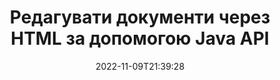 ---
############################# Static ############################
layout: "product"
date: 2022-11-09T21:39:28
draft: false

product: "Editor"
product_tag: "editor"
platform: "Java"
platform_tag: "java"

############################# Head ############################
head_title: "API редактора документів Java | Редагувати Word Excel PowerPoint Web XML текстові файли за допомогою HTML"
head_description: "API редактора документів для Java. Завантажити Microsoft Word, Excel, PowerPoint, e-Book, XML, веб та текстові файли в HTML, відредагувати та конвертувати назад у вихідний формат після правки."

############################# Header ############################
title: "Редагувати документи через HTML за допомогою Java API"
description: "Інтегруйте Java-застосунки із HTML-редактором, аби редагувати документи та конвертувати їх назад у початковий формат."
button:
    enable: true

############################# SubMenu ############################
submenu:
    enable: true
    
    left:
        img_alt: "GroupDocs.Editor for Java"
        image: "https://www.groupdocs.cloud/templates/groupdocs/images/product-logos/groupdocs-editor-java.png"
        product: "GroupDocs.Editor"
        platform: "Java"

    middle:
        button:
            # button loop
            - link: "#overview"
              text: "Огляд"

            # button loop
            - link: "#features"
              text: "Функції"

            # button loop
            - link: "#support"
              text: "Підтримка"

            # button loop
            - link: "https://products.groupdocs.app/editor"
              text: "Живі демонстрації"

            # button loop
            - link: "https://purchase.groupdocs.com/pricing/editor/java"
              text: "Ціни"

    right:
        link_download: "https://downloads.groupdocs.com/editor"
        link_learn: "https://docs.groupdocs.com/editor/java/"
        link_buy: "https://purchase.groupdocs.com"

############################# Overview ############################
overview:
    enable: true
    content: |
      GroupDocs.Editor for Java API дозволяє редагувати документи у їх HTML-представленні. API підтримує кілька форматів документів та може бути інтегроване із любим зовнішнім, відкритим чи платним HTML-редактором. API редактору завантажить документи, конвертує їх у HTML, відправить HTML у зовнішній користувацький інтефейс, а потім збереже цей відредагований HTML у формат вихідного документу після обробки. Його також можна використовувати для створення різних електронних таблиць Microsoft Word, Excel, файлов PowerPoint, форматів OpenDocument, документів XML та TXT.
    tabs:
      enable: true     
      
      ## TAB ONE ##
      tab_one:
        description: |
          Нижче наводиться огляд GroupDocs.Editor for Java:

        left:
          enable: true
          icon: "fab fa-html5"
          title: "Управління за допомогою HTML"
          content: |
            * Завантажити підтримуваний документ
            * Редагувати контент за допомогою HTML
            * Редагувати зв'язані стилі
            * Конвертувати у початковий формат
      
      ## TAB TWO ##
      tab_two:
        description: |
          GroupDocs.Editor for Java підтримує наступні [формати файлів](https://docs.groupdocs.com/editor/java/supported-document-formats/)

        left:
          enable: true
          table:
            # table loop
            - title: "Microsoft Office"
              content: |
                * **Microsoft Word**: DOC, DOCX, DOCM, DOT, DOTM, DOTX, FlatOPC, WordML, RTF
                * **Microsoft Excel**: XLS, XLSX, XLSM, XLT, XLTX, XLTM, XLSB, XLAM, CSV, TSV, SXC, SpreadsheetML, DIF, DSV
                * **Microsoft PowerPoint**: PPT, PPTX, PPTM, PPS, PPSX, PPSM, POT, POTX, POTM

        right:
          enable: true
          table:
            # table loop
            - title: "Інші сімейства форматів"
              content: |
                * **Формати OpenDocument**: ODT, OTT, ODS, FODS, ODP, OTP
                * **Формати OpenDocument**: MSG, MBOX, EML, EMLX
                * **Веб-формати**: HTML, MHTML, CHM, XML, TXT
                * **Веб-формати**: MOBI, AZW3, ePub

      ## TAB THREE ##
      tab_three:
        description: |
          GroupDocs.Editor for Java підтримує наступні операційні системи, фреймворки та менеджери пакетів:
        
        left:
          enable: true
          table:
            # table loop
            - icon: "fab fa-windows"
              title: "Операційні системи"
              content: |
                * Microsoft Windows Desktop
                * Microsoft Windows Server
                * Linux
                * MacOS

            # table loop
            - icon: "fas fa-code"
              title: "Підтримувані фреймворки"
              content: |
                * Java 7 (1.7) +

        right:
          enable: true
          table:
            # table loop
            - icon: "fas fa-cogs"
              title: "Середовища розробки"
              content: |
                * NetBeans
                * IntelliJ IDEA
                * Eclipse
            # table loop
            - icon: "fas fa-tools"
              title: "Інструменти автоматизації збірки"
              content: |
                * Maven

############################# Features ############################
features:
    enable: true
    title: "Можливості GroupDocs.Editor for Java"

    feature:
      # feature loop
      - icon: "fas fa-copy"
        content: "Проста інтеграція із HTML-редактором"

      # feature loop
      - icon: "fas fa-eye"
        content: "Конверитація документу у HTML DOM"

      # feature loop
      - icon: "fas fa-bolt"
        content: "Екстрагування вмісту HTML із потоку із вмістом документу"
      
      # feature loop
      - icon: "fas fa-file-powerpoint"
        content: "Завантажте, редагуйте та зберігайте формати файлів Word, Excel и PowerPoint"

      # feature loop
      - icon: "fas fa-code"
        content: "Екстрагування HTML разом із вбудованими елементами"

      # feature loop
      - icon: "fas fa-cloud"
        content: "Імпорт, перегляд та редагування XML-документів"

      # feature loop
      - icon: "fas fa-remove-format"
        content: "Обхід HTML-контенту та збереження вбудованих ресурсів"

      # feature loop
      - icon: "fas fa-comment-slash"
        content: "Перегляд, редагування та збереження текстових документів у посторінковому режимі"

      # feature loop
      - icon: "fas fa-location-arrow"
        content: "Отримання вмісту тегу HTML BODY із файлу"

      # feature loop
      - icon: "fas fa-border-all"
        content: "Видобути вміст CSS із файлу HTML"

      # feature loop
      - icon: "fas fa-wrench"
        content: "Використовуйте вміст текстової строки для отримання HTML DOM і перетворення його у файл"

      # feature loop
      - icon: "fas fa-columns"
        content: "Перетворення HTML DOM із вбудованими елементами"

      # feature loop
      - icon: "fas fa-file-word"
        content: "Перетворення файлів кількох форматів у HTML для редагування"

      # feature loop
      - icon: "fas fa-envelope"
        content: "Отримання метаінформації про вхідні документи без їх редагування"

      # feature loop
      - icon: "fas fa-print"
        content: "Збереження відредагованих документів у форматі звичайного текстового файлу"

      # feature loop
      - icon: "fas fa-file-archive"
        content: "Точність конвертації"

      # feature loop
      - icon: "fas fa-lock"
        content: "Застосувати пароль до вихідного документу"

      # feature loop
      - icon: "fas fa-file-code"
        content: "Незалежність від баз даних"
      
      # feature loop
      - icon: "fas fa-fill-drip"
        content: "Незалежність від користувацького інтерфейсу"

      # feature loop
      - icon: "fas fa-file-excel"
        content: "Підтримує Metered-ліцензування"

    more_feature:
      # more_feature_loop
      - title: "Точна конвертація у HTML DOM та із нього"
        content: |
          Використання GroupDocs.Editor for Java дозволяє створювати додатки на Java, котрі завантажують документ, що належить до одного із підтримуваних форматів файлів, для конвертації його у об'єктну модель документу HTML (DOM) разом із пов'язаними із ним ресурсами, наприклад, CSS. Окрім того, наш Java API редактору дозволяє редагувати HTML в любому із популярних HTML-редакторів. Після внесення необхідних змін GroupDocs.Editor for Java допоможе вам переконвертувати отриманий HTML-код назад у оригінальний формат файлу.
          
          ```java
          // Create Editor class by loading an input document
          Editor editor = new Editor("Sample.docx");

          // Open document for edit and obtain EditableDocument
          EditableDocument original = editor.edit();

          // Obtain all-embedded HTML from it
          String allEmbeddedInside = original.getEmbeddedHtml();

          // If necessary, obtain pure HTML-markup, CSS, images and other resources in separate form

          // Whole HTML-markup, without any resources
          String completeHtmlMarkup = original.getContent();

          // Only HTML->BODY content, useful for most of WYSIWYG-editors
          String onlyInnerBody = original.getBodyContent();

          // All CSS stylesheets
          List<CssText> stylesheets = original.getCss();

          // All images, including raster and vector, but without CSS gradients
          List<IImageResource> images = original.getImages();

          // All font resources
          List<FontResourceBase> fonts = original.getFonts();

          // finally, send this content to your WYSIWYG HTML-editor
          ```
      # more_feature_loop
      - title: "Завантаження та вибірка асоційованих елементів"
        content: "GroupDocs.Editor for Java API дозволяє екстрагувати зв'язані елементи із документів підтримуваних форматів, таких як зображення, CSS, шрифти тощо. Потім ви можете завантажити ці екстраговані пов'язані елементи, переглянути їх та зберегти окремо від концевого HTML-файлу і отримати добре керований вивід."

############################# Support ############################
support:
    enable: true

############################# Solutions ############################
solutions:
    enable: true
    title: "GroupDocs.Editor пропонує API редагування документів для інших популярних середовищ розробки."

    solution:
        # solution loop
        - img_alt: "GroupDocs.Editor for .NET"
          image: "https://www.groupdocs.cloud/templates/groupdocs/images/product-logos/groupdocs-editor-net.png"
          product: "GroupDocs.Editor"
          platform: ".NET"
          link: "/editor/net/"

############################# Back to top ###############################
back_to_top:
  enable: true
---